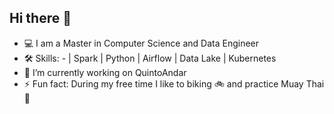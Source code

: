 ## Hi there 👋
- 💻 I am a Master in Computer Science and Data Engineer
- 🛠 Skills:
      - | Spark | Python | Airflow | Data Lake | Kubernetes
- 🔭 I’m currently working on QuintoAndar
- ⚡ Fun fact: During my free time I like to biking 🚲 and practice Muay Thai 🥊
<!--
**eduardorochasoares/eduardorochasoares** is a ✨ _special_ ✨ repository because its `README.md` (this file) appears on your GitHub profile.

Here are some ideas to get you started:

- 🔭 I’m currently working on ...
- 🌱 I’m currently learning ...
- 👯 I’m looking to collaborate on ...
- 🤔 I’m looking for help with ...
- 💬 Ask me about ...
- 📫 How to reach me: ...
- 😄 Pronouns: ...
- ⚡ Fun fact: ...
-->
